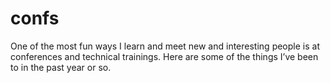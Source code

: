 # confs
One of the most fun ways I learn and meet new and interesting people is at conferences and technical trainings. Here are some of the things I’ve been to in the past year or so.
